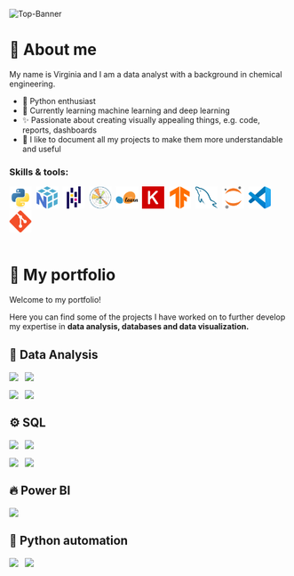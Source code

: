 ![Top-Banner](https://github.com/user-attachments/assets/e5fe07d0-cc52-49a6-a075-b83b2d75d09a)

# 👀 About me
My name is Virginia and I am a data analyst with a background in chemical engineering.

* 🐍 Python enthusiast
* 🌱 Currently learning machine learning and deep learning
* ✨ Passionate about creating visually appealing things, e.g. code, reports, dashboards
* 📃 I like to document all my projects to make them more understandable and useful

### Skills & tools:
<div>
  <img src="https://github.com/devicons/devicon/blob/master/icons/python/python-original.svg" title="Python" alt="Python" width="40" height="40"/>&nbsp;
  <img src="https://github.com/devicons/devicon/blob/master/icons/numpy/numpy-original.svg" title="Numpy" alt="Numpy" width="40" height="40"/>&nbsp;
  <img src="https://github.com/devicons/devicon/blob/master/icons/pandas/pandas-original.svg" title="Pandas" alt="Pandas" width="40" height="40"/>&nbsp;
  <img src="https://github.com/devicons/devicon/blob/master/icons/matplotlib/matplotlib-original.svg" title="Matplotlib" alt="Matplotlib" width="40" height="40"/>&nbsp;
  <img src="https://github.com/devicons/devicon/blob/master/icons/scikitlearn/scikitlearn-original.svg" title="Scikitlearn" alt="Scikitlearn" width="40" height="40"/>&nbsp;
  <img src="https://github.com/devicons/devicon/blob/master/icons/keras/keras-original.svg" title="Keras" alt="Keras" width="40" height="40"/>&nbsp;
  <img src="https://github.com/devicons/devicon/blob/master/icons/tensorflow/tensorflow-original.svg" title="Tensorflow" alt="Tensorflow" width="40" height="40"/>&nbsp;
  <img src="https://github.com/devicons/devicon/blob/master/icons/mysql/mysql-original.svg"  title="MySQL" alt="MySQL" width="40" height="40"/>&nbsp;
  <img src="https://github.com/devicons/devicon/blob/master/icons/jupyter/jupyter-original.svg" title="Jupyter" alt="Jupyter" width="40" height="40"/>&nbsp;
  <img src="https://github.com/devicons/devicon/blob/master/icons/vscode/vscode-original.svg" title="Vscode" alt="Vscode " width="40" height="40"/>&nbsp;
  <img src="https://github.com/devicons/devicon/blob/master/icons/git/git-original.svg"  title="Git" alt="Git" width="40" height="40"/>&nbsp;
</div>
<span>&emsp;</span>

# 🚀 My portfolio
Welcome to my portfolio! 

Here you can find some of the projects I have worked on to further develop my expertise in **data analysis, databases and data visualization.** 

## 🧐 Data Analysis
<p align="left">
<a href="https://github.com/herrerovir/Python-web-scraping-chemical-producers">
<img width='49%' align="center" src="https://github-readme-stats.vercel.app/api/pin/?username=herrerovir&repo=Python-web-scraping-chemical-producers&border_color=3090C7&bg_color=0D1117&title_color=3090C7&text_color=8B949E&icon_color=3090C7"/></a>
  <span>&nbsp;</span>
<a href="https://github.com/herrerovir/Python-gym-exercises-exploratory-data-analysis">
<img width='49%' align="center" src="https://github-readme-stats.vercel.app/api/pin/?username=herrerovir&repo=Python-gym-exercises-exploratory-data-analysis&border_color=3090C7&bg_color=0D1117&title_color=3090C7&text_color=8B949E&icon_color=3090C7"/></a>

<p align="left">
<a href="https://github.com/herrerovir/Python-movies-eda">
<img width='49%' align="center"src="https://github-readme-stats.vercel.app/api/pin/?username=herrerovir&repo=Python-movies-eda&border_color=3090C7&bg_color=0D1117&title_color=3090C7&text_color=8B949E&icon_color=3090C7"/></a>
  <span>&nbsp;</span>
<a href="https://github.com/herrerovir/Python-co2-emissions">
<img width='49%' align="center"src="https://github-readme-stats.vercel.app/api/pin/?username=herrerovir&repo=Python-co2-emissions&border_color=3090C7&bg_color=0D1117&title_color=3090C7&text_color=8B949E&icon_color=3090C7"/></a>
</p>

## ⚙️ SQL
<p align="left">
<a href="https://github.com/herrerovir/SQL-world-layoffs">
<img width='49%' align="center"src="https://github-readme-stats.vercel.app/api/pin/?username=herrerovir&repo=SQL-world-layoffs&border_color=3090C7&bg_color=0D1117&title_color=3090C7&text_color=8B949E&icon_color=3090C7" /></a>
<span>&nbsp;</span>
<a href="https://github.com/herrerovir/SQL-world-life-expectancy">
<img width='49%' align="center"src="https://github-readme-stats.vercel.app/api/pin/?username=herrerovir&repo=SQL-world-life-expectancy&border_color=3090C7&bg_color=0D1117&title_color=3090C7&text_color=8B949E&icon_color=3090C7"/></a>
</p>

<p align="left">
<a href="https://github.com/herrerovir/SQL-US-household-income">
<img width='49%' align="center"src="https://github-readme-stats.vercel.app/api/pin/?username=herrerovir&repo=SQL-US-household-income&border_color=3090C7&bg_color=0D1117&title_color=3090C7&text_color=8B949E&icon_color=3090C7"/></a>
  <span>&nbsp;</span>
<a href="https://github.com/herrerovir/SQL-automated-data-cleaning">
<img width='49%' align="center"src="https://github-readme-stats.vercel.app/api/pin/?username=herrerovir&repo=SQL-automated-data-cleaning&border_color=3090C7&bg_color=0D1117&title_color=3090C7&text_color=8B949E&icon_color=3090C7"/></a>
</p>

## 🔥 Power BI
<p align="left">
<a href="https://github.com/herrerovir/Power-BI-sports-product-sales-analysis">
<img width='49%' align="center"src="https://github-readme-stats.vercel.app/api/pin/?username=herrerovir&repo=Power-BI-sports-product-sales-analysis&border_color=3090C7&bg_color=0D1117&title_color=3090C7&text_color=8B949E&icon_color=3090C7" /></a>
<span>&nbsp;</span>
</p>

## 🐍 Python automation
<p align="left">
<a href="https://github.com/herrerovir/Gmail-weekly-email-automation">
<img width='49%' align="center"src="https://github-readme-stats.vercel.app/api/pin/?username=herrerovir&repo=Gmail-weekly-email-automation&border_color=3090C7&bg_color=0D1117&title_color=3090C7&text_color=8B949E&icon_color=3090C7"/></a>
  <span>&nbsp;</span>
<a href="https://github.com/herrerovir/Automated-back-up-to-google-drive">
<img width='49%' align="center"src="https://github-readme-stats.vercel.app/api/pin/?username=herrerovir&repo=Automated-back-up-to-google-drive&border_color=3090C7&bg_color=0D1117&title_color=3090C7&text_color=8B949E&icon_color=3090C7"/></a>
</p>
